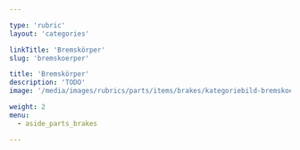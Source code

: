 ```yaml
---

type: 'rubric'
layout: 'categories'

linkTitle: 'Bremskörper'
slug: 'bremskoerper'

title: 'Bremskörper'
description: 'TODO'
image: '/media/images/rubrics/parts/items/brakes/kategoriebild-bremskoerper.jpg'

weight: 2
menu:
  - aside_parts_brakes  

---
```

